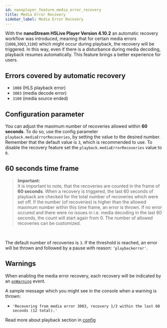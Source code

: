 ```yaml
---
id: nanoplayer_feature_media_error_recovery
title: Media Error Recovery
sidebar_label: Media Error Recovery
---
```


With the **nanoStream H5Live Player Version 4.10.2** an automatic recovery workflow was introduced, meaning that for certain media errors (`1008`,`3003`,`3100`) which might occur during playback, the recovery will be triggered.  In this way, even if there is a disturbance during media decoding, playback resumes automatically. This feature brings a better experience for users.

## Errors covered by automatic recovery

- `1008` (HLS playback error)
- `3003` (media decode error)
- `3100` (media source ended)

## Configuration parameter

You can adjust the maximum number of recoveries allowed within **60 seconds**. To do so, use the config parameter 
`playback.mediaErrorRecoveries`, by setting the value to the desired number. Remember that the default value is `3`, which is recommended to use. To disable the recovery feature set the `playback.mediaErrorRecoveries` value to `0`.

## 60 seconds time frame

> **Important:** <br>
>It is important to note, that the recoveries are counted in the frame of **60 seconds**. 
When a recovery is triggered, the last 60 seconds of playback are checked for the total number of recoveries which were set off. If the number (of recoveries) is higher than the allowed maximum number within this time frame, an error is thrown. If no error occured and there were no issues in i.e. media decoding in the last 60 seconds, the count will start again from 0. The number of allowed recoveries can be customized.
<br>

The default number of recoveries is `3`. If the threshold is reached, an error will be thrown and followed by a pause with reason: `'playbackerror'`.


## Warnings

When enabling the media error recovery, each recovery will be indicated by an [`onWarning`](https://docs.nanocosmos.de/docs/nanoplayer/nanoplayer_api#onwarning) event.

A sample message which you might see in the console when a warning is thrown:
* `'Recovering from media error 3003, recovery 1/3 within the last 60 seconds (12 total).'`

Read more about playback section in [config](https://docs.nanocosmos.de/docs/nanoplayer/nanoplayer_api#nanoplayerconfig--codeobjectcode)

